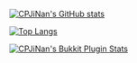 [![CPJiNan's GitHub stats](https://github-readme-stats.vercel.app/api?username=CPJiNan)](https://github.com/anuraghazra/github-readme-stats)

[![Top Langs](https://github-readme-stats.vercel.app/api/top-langs/?username=CPJiNan)](https://github.com/anuraghazra/github-readme-stats)

[![CPJiNan's Bukkit Plugin Stats](https://bstats.org/signatures/bukkit/CPJiNan.svg)](https://bstats.org/plugin/bukkit/CPJiNan/18992)
